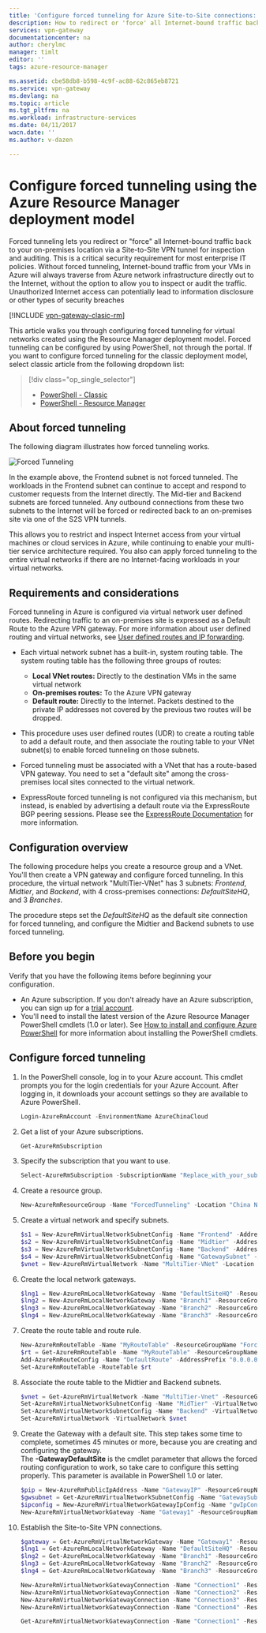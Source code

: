 ```yaml
---
title: 'Configure forced tunneling for Azure Site-to-Site connections: Resource Manager | Azure'
description: How to redirect or 'force' all Internet-bound traffic back to your on-premises location.
services: vpn-gateway
documentationcenter: na
author: cherylmc
manager: timlt
editor: ''
tags: azure-resource-manager

ms.assetid: cbe58db8-b598-4c9f-ac88-62c865eb8721
ms.service: vpn-gateway
ms.devlang: na
ms.topic: article
ms.tgt_pltfrm: na
ms.workload: infrastructure-services
ms.date: 04/11/2017
wacn.date: ''
ms.author: v-dazen

---
```

# Configure forced tunneling using the Azure Resource Manager deployment model

Forced tunneling lets you redirect or "force" all Internet-bound traffic back to your on-premises location via a Site-to-Site VPN tunnel for inspection and auditing. This is a critical security requirement for most enterprise IT policies. Without forced tunneling, Internet-bound traffic from your VMs in Azure will always traverse from Azure network infrastructure directly out to the Internet, without the option to allow you to inspect or audit the traffic. Unauthorized Internet access can potentially lead to information disclosure or other types of security breaches

[!INCLUDE [vpn-gateway-clasic-rm](../../includes/vpn-gateway-classic-rm-include.md)] 

This article walks you through configuring forced tunneling for virtual networks created using the Resource Manager deployment model. Forced tunneling can be configured by using PowerShell, not through the portal. If you want to configure forced tunneling for the classic deployment model, select classic article from the following dropdown list:

> [!div class="op_single_selector"]
> * [PowerShell - Classic](vpn-gateway-about-forced-tunneling.md)
> * [PowerShell - Resource Manager](vpn-gateway-forced-tunneling-rm.md)
> 
> 

## About forced tunneling
The following diagram illustrates how forced tunneling works. 

![Forced Tunneling](./media/vpn-gateway-forced-tunneling-rm/forced-tunnel.png)

In the example above, the Frontend subnet is not forced tunneled. The workloads in the Frontend subnet can continue to accept and respond to customer requests from the Internet directly. The Mid-tier and Backend subnets are forced tunneled. Any outbound connections from these two subnets to the Internet will be forced or redirected back to an on-premises site via one of the S2S VPN tunnels.

This allows you to restrict and inspect Internet access from your virtual machines or cloud services in Azure, while continuing to enable your multi-tier service architecture required. You also can apply forced tunneling to the entire virtual networks if there are no Internet-facing workloads in your virtual networks.

## Requirements and considerations
Forced tunneling in Azure is configured via virtual network user defined routes. Redirecting traffic to an on-premises site is expressed as a Default Route to the Azure VPN gateway. For more information about user defined routing and virtual networks, see [User defined routes and IP forwarding](../virtual-network/virtual-networks-udr-overview.md).

* Each virtual network subnet has a built-in, system routing table. The system routing table has the following three groups of routes:

    * **Local VNet routes:** Directly to the destination VMs in the same virtual network
    * **On-premises routes:** To the Azure VPN gateway
    * **Default route:** Directly to the Internet. Packets destined to the private IP addresses not covered by the previous two routes will be dropped.
* This procedure uses user defined routes (UDR) to create a routing table to add a default route, and then associate the routing table to your VNet subnet(s) to enable forced tunneling on those subnets.
* Forced tunneling must be associated with a VNet that has a route-based VPN gateway. You need to set a "default site" among the cross-premises local sites connected to the virtual network.
* ExpressRoute forced tunneling is not configured via this mechanism, but instead, is enabled by advertising a default route via the ExpressRoute BGP peering sessions. Please see the [ExpressRoute Documentation](/expressroute/) for more information.

## Configuration overview
The following procedure helps you create a resource group and a VNet. You'll then create a VPN gateway and configure forced tunneling. In this procedure, the virtual network "MultiTier-VNet" has 3 subnets: *Frontend*, *Midtier*, and *Backend*, with 4 cross-premises connections: *DefaultSiteHQ*, and 3 *Branches*.

The procedure steps set the *DefaultSiteHQ* as the default site connection for forced tunneling, and configure the Midtier and Backend subnets to use forced tunneling.

## Before you begin
Verify that you have the following items before beginning your configuration.

* An Azure subscription. If you don't already have an Azure subscription, you can sign up for a [trial account](https://www.azure.cn/pricing/1rmb-trial/).
* You'll need to install the latest version of the Azure Resource Manager PowerShell cmdlets (1.0 or later). See [How to install and configure Azure PowerShell](https://docs.microsoft.com/powershell/azure/overview) for more information about installing the PowerShell cmdlets.

## Configure forced tunneling
1. In the PowerShell console, log in to your Azure account. This cmdlet prompts you for the login credentials for your Azure Account. After logging in, it downloads your account settings so they are available to Azure PowerShell.

    ```powershell
    Login-AzureRmAccount -EnvironmentName AzureChinaCloud
    ```
2. Get a list of your Azure subscriptions.

    ```powershell
    Get-AzureRmSubscription
    ```
3. Specify the subscription that you want to use.

    ```powershell
    Select-AzureRmSubscription -SubscriptionName "Replace_with_your_subscription_name"
    ```
4. Create a resource group.

    ```powershell
    New-AzureRmResourceGroup -Name "ForcedTunneling" -Location "China North"
    ```
5. Create a virtual network and specify subnets.

    ```powershell 
    $s1 = New-AzureRmVirtualNetworkSubnetConfig -Name "Frontend" -AddressPrefix "10.1.0.0/24"
    $s2 = New-AzureRmVirtualNetworkSubnetConfig -Name "Midtier" -AddressPrefix "10.1.1.0/24"
    $s3 = New-AzureRmVirtualNetworkSubnetConfig -Name "Backend" -AddressPrefix "10.1.2.0/24"
    $s4 = New-AzureRmVirtualNetworkSubnetConfig -Name "GatewaySubnet" -AddressPrefix "10.1.200.0/28"
    $vnet = New-AzureRmVirtualNetwork -Name "MultiTier-VNet" -Location "China North" -ResourceGroupName "ForcedTunneling" -AddressPrefix "10.1.0.0/16" -Subnet $s1,$s2,$s3,$s4
    ```
6. Create the local network gateways.

    ```powershell
    $lng1 = New-AzureRmLocalNetworkGateway -Name "DefaultSiteHQ" -ResourceGroupName "ForcedTunneling" -Location "China North" -GatewayIpAddress "111.111.111.111" -AddressPrefix "192.168.1.0/24"
    $lng2 = New-AzureRmLocalNetworkGateway -Name "Branch1" -ResourceGroupName "ForcedTunneling" -Location "China North" -GatewayIpAddress "111.111.111.112" -AddressPrefix "192.168.2.0/24"
    $lng3 = New-AzureRmLocalNetworkGateway -Name "Branch2" -ResourceGroupName "ForcedTunneling" -Location "China North" -GatewayIpAddress "111.111.111.113" -AddressPrefix "192.168.3.0/24"
    $lng4 = New-AzureRmLocalNetworkGateway -Name "Branch3" -ResourceGroupName "ForcedTunneling" -Location "China North" -GatewayIpAddress "111.111.111.114" -AddressPrefix "192.168.4.0/24"
    ```
7. Create the route table and route rule.

    ```powershell
    New-AzureRmRouteTable -Name "MyRouteTable" -ResourceGroupName "ForcedTunneling" -Location "China North"
    $rt = Get-AzureRmRouteTable -Name "MyRouteTable" -ResourceGroupName "ForcedTunneling" 
    Add-AzureRmRouteConfig -Name "DefaultRoute" -AddressPrefix "0.0.0.0/0" -NextHopType VirtualNetworkGateway -RouteTable $rt
    Set-AzureRmRouteTable -RouteTable $rt
    ```
8. Associate the route table to the Midtier and Backend subnets.

    ```powershell
    $vnet = Get-AzureRmVirtualNetwork -Name "MultiTier-Vnet" -ResourceGroupName "ForcedTunneling"
    Set-AzureRmVirtualNetworkSubnetConfig -Name "MidTier" -VirtualNetwork $vnet -AddressPrefix "10.1.1.0/24" -RouteTable $rt
    Set-AzureRmVirtualNetworkSubnetConfig -Name "Backend" -VirtualNetwork $vnet -AddressPrefix "10.1.2.0/24" -RouteTable $rt
    Set-AzureRmVirtualNetwork -VirtualNetwork $vnet
    ```
9. Create the Gateway with a default site. This step takes some time to complete, sometimes 45 minutes or more, because you are creating and configuring the gateway.<br> The **-GatewayDefaultSite** is the cmdlet parameter that allows the forced routing configuration to work, so take care to configure this setting properly. This parameter is available in PowerShell 1.0 or later.

    ```powershell
    $pip = New-AzureRmPublicIpAddress -Name "GatewayIP" -ResourceGroupName "ForcedTunneling" -Location "China North" -AllocationMethod Dynamic
    $gwsubnet = Get-AzureRmVirtualNetworkSubnetConfig -Name "GatewaySubnet" -VirtualNetwork $vnet
    $ipconfig = New-AzureRmVirtualNetworkGatewayIpConfig -Name "gwIpConfig" -SubnetId $gwsubnet.Id -PublicIpAddressId $pip.Id
    New-AzureRmVirtualNetworkGateway -Name "Gateway1" -ResourceGroupName "ForcedTunneling" -Location "China North" -IpConfigurations $ipconfig -GatewayType Vpn -VpnType RouteBased -GatewayDefaultSite $lng1 -EnableBgp $false
    ```
10. Establish the Site-to-Site VPN connections.

    ```powershell
    $gateway = Get-AzureRmVirtualNetworkGateway -Name "Gateway1" -ResourceGroupName "ForcedTunneling"
    $lng1 = Get-AzureRmLocalNetworkGateway -Name "DefaultSiteHQ" -ResourceGroupName "ForcedTunneling" 
    $lng2 = Get-AzureRmLocalNetworkGateway -Name "Branch1" -ResourceGroupName "ForcedTunneling" 
    $lng3 = Get-AzureRmLocalNetworkGateway -Name "Branch2" -ResourceGroupName "ForcedTunneling" 
    $lng4 = Get-AzureRmLocalNetworkGateway -Name "Branch3" -ResourceGroupName "ForcedTunneling" 

    New-AzureRmVirtualNetworkGatewayConnection -Name "Connection1" -ResourceGroupName "ForcedTunneling" -Location "China North" -VirtualNetworkGateway1 $gateway -LocalNetworkGateway2 $lng1 -ConnectionType IPsec -SharedKey "preSharedKey"
    New-AzureRmVirtualNetworkGatewayConnection -Name "Connection2" -ResourceGroupName "ForcedTunneling" -Location "China North" -VirtualNetworkGateway1 $gateway -LocalNetworkGateway2 $lng2 -ConnectionType IPsec -SharedKey "preSharedKey"
    New-AzureRmVirtualNetworkGatewayConnection -Name "Connection3" -ResourceGroupName "ForcedTunneling" -Location "China North" -VirtualNetworkGateway1 $gateway -LocalNetworkGateway2 $lng3 -ConnectionType IPsec -SharedKey "preSharedKey"
    New-AzureRmVirtualNetworkGatewayConnection -Name "Connection4" -ResourceGroupName "ForcedTunneling" -Location "China North" -VirtualNetworkGateway1 $gateway -LocalNetworkGateway2 $lng4 -ConnectionType IPsec -SharedKey "preSharedKey"

    Get-AzureRmVirtualNetworkGatewayConnection -Name "Connection1" -ResourceGroupName "ForcedTunneling"
    ```
